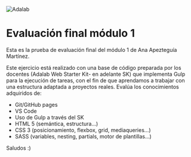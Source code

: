 ![Adalab](https://beta.adalab.es/resources/images/adalab-logo-155x61-bg-white.png)

# Evaluación final módulo 1

Esta es la prueba de evaluación final del módulo 1 de Ana Apezteguía Martínez.

Este ejercicio está realizado con una base de código preparada por los docentes (Adalab Web Starter Kit- en adelante SK) que implementa Gulp para la ejecución de tareas, con el fin de que aprendamos a trabajar con una estructura adaptada a proyectos reales. Evalúa los conocimientos adquiridos de:

- Git/GitHub pages
- VS Code
- Uso de Gulp a través del SK
- HTML 5 (semántica, estructura...)
- CSS 3 (posicionamiento, flexbox, grid, mediaqueries...)
- SASS (variables, nesting, partials, motor de plantillas...)

Saludos :)
